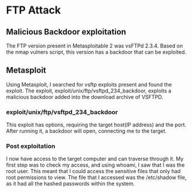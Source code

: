 # FTP Attack
## Malicious Backdoor exploitation
The FTP version present in Metasploitable 2 was vsFTPd 2.3.4. Based on the nmap vulners script, this version has a backdoor that can be exploited. 
## Metasploit
Using Metasploit, I searched for vsftp exploits present and found the exploit. The exploit, exploit/unix/ftp/vsftpd_234_backdoor, exploits a malicious backdoor added into the download archive of VSFTPD. 
### exploit/unix/ftp/vsftpd_234_backdoor
This exploit has options, requiring the target host(IP address) and the port. After running it, a backdoor will open, connecting me to the target. 
### Post exploitation
I now have access to the target computer and can traverse through it. 
My first step was to check my access, and using whoami, I saw that I was the root user. This meant that I could access the sensitive files that only had root permissions to view. The file that I accessed was the /etc/shadow file, as it had all the hashed passwords within the system. 


